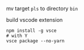 mv target `pls` to directory `bin`

build vscode extension
```shell
npm install -g vsce
# with Y
vsce package --no-yarn
```

